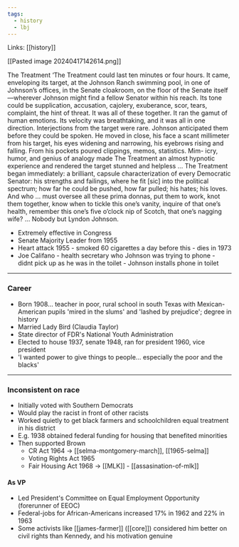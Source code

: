 ```yaml
---
tags:
  - history
  - lbj
---
```

Links: [[history]]

[[Pasted image 20240417142614.png]]

The Treatment ‘The Treatment could last ten minutes or four hours. It came, enveloping its target, at the Johnson Ranch swimming pool, in one of Johnson’s offices, in the Senate cloakroom, on the floor of the Senate itself—wherever Johnson might find a fellow Senator within his reach. Its tone could be supplication, accusation, cajolery, exuberance, scor, tears, complaint, the hint of threat. It was all of these together. It ran the gamut of human emotions. Its velocity was breathtaking, and it was all in one direction. Interjections from the target were rare. Johnson anticipated them before they could be spoken. He moved in close, his face a scant millimeter from his target, his eyes widening and narrowing, his eyebrows rising and falling. From his pockets poured clippings, memos, statistics. Mim- icry, humor, and genius of analogy made The Treatment an almost hypnotic experience and rendered the target stunned and helpless … The Treatment began immediately: a brilliant, capsule characterization of every Democratic Senator: his strengths and failings, where he fit [sic] into the political spectrum; how far he could be pushed, how far pulled; his hates; his loves. And who … must oversee all these prima donnas, put them to work, knot them together, know when to tickle this one’s vanity, inquire of that one’s health, remember this one’s five o’clock nip of Scotch, that one’s nagging wife? … Nobody but Lyndon Johnson.

- Extremely effective in Congress
- Senate Majority Leader from 1955 
- Heart attack 1955 - smoked 60 cigarettes a day before this - dies in 1973
- Joe Califano - health secretary who Johnson was trying to phone - didnt pick up as he was in the toilet - Johnson installs phone in toilet

---
### Career 

- Born 1908... teacher in poor, rural school in south Texas with Mexican-American pupils 'mired in the slums' and 'lashed by prejudice'; degree in history
- Married Lady Bird (Claudia Taylor)
- State director of FDR's National Youth Administration
- Elected to house 1937, senate 1948, ran for president 1960, vice president
- 'I wanted power to give things to people... especially the poor and the blacks'

---
### Inconsistent on race

- Initially voted with Southern Democrats
- Would play the racist in front of other racists
- Worked quietly to get black farmers and schoolchildren equal treatment in his district
- E.g. 1938 obtained federal funding for housing that benefited minorities
- Then supported Brown
	- CR Act 1964 -> [[selma-montgomery-march]], [[1965-selma]]
	- Voting Rights Act 1965 
	- Fair Housing Act 1968 -> [[MLK]] - [[assasination-of-mlk]]

#### As VP

- Led President's Committee on Equal Employment Opportunity (forerunner of EEOC)
- Federal-jobs for African-Americans increased 17% in 1962 and 22% in 1963
- Some activists like [[james-farmer]] ([[core]]) considered him better on civil rights than Kennedy, and his motivation genuine
